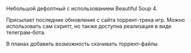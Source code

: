Небольшой дефолтный с использованием Beautiful Soup 4.

Присылает последние обновления с сайта торрент-трека игр. Можно использовать сам скрипт, но также доступна реализация в виде телеграм-бота.

В планах добавить возможность скачивать торрент-файлы
